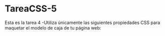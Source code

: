 # TareaCSS-5
Esta es la tarea 4 -Utiliza únicamente las siguientes propiedades CSS para maquetar el modelo de caja de tu página web:
